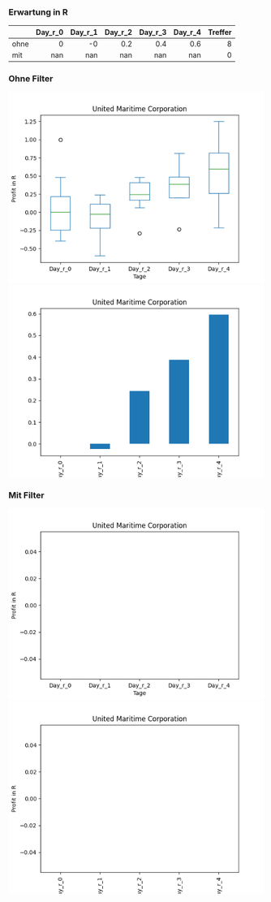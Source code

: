 ### Erwartung in R
|      |   Day_r_0 |   Day_r_1 |   Day_r_2 |   Day_r_3 |   Day_r_4 |   Treffer |
|:-----|----------:|----------:|----------:|----------:|----------:|----------:|
| ohne |         0 |        -0 |       0.2 |       0.4 |       0.6 |         8 |
| mit  |       nan |       nan |     nan   |     nan   |     nan   |         0 |

### Ohne Filter
![image info](./data/USEA_box_all.png)
![image info](./data/USEA_median_all.png)

### Mit Filter
![image info](./data/USEA_box_filtered.png)
![image info](./data/USEA_median_filtered.png)